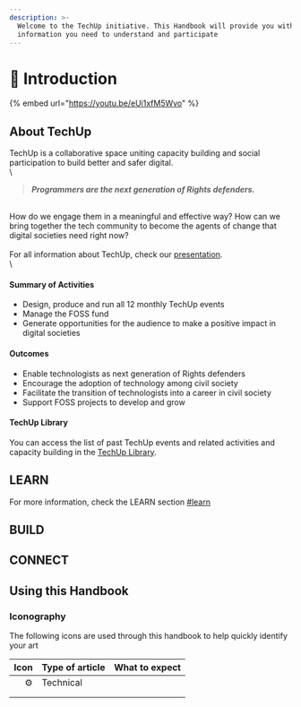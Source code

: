 ```yaml
---
description: >-
  Welcome to the TechUp initiative. This Handbook will provide you with all the
  information you need to understand and participate
---
```


# 🚧 Introduction

{% embed url="https://youtu.be/eUi1xfM5Wvo" %}

## About TechUp

TechUp is a collaborative space uniting capacity building and social participation to build better and safer digital.\
\


> _**Programmers are the next generation of Rights defenders.**_

\
How do we engage them in a meaningful and effective way? How can we bring together the tech community to become the agents of change that digital societies need right now?\
\
For all information about TechUp, check our [presentation](https://opencollective.com/redirect?url=https%3A%2F%2FTIOF.Click%2FTUPresentation).\
\


#### **Summary of Activities**

* Design, produce and run all 12 monthly TechUp events
* Manage the FOSS fund
* Generate opportunities for the audience to make a positive impact in digital societies

#### **Outcomes**

* Enable technologists as next generation of Rights defenders
* Encourage the adoption of technology among civil society
* Facilitate the transition of technologists into a career in civil society
* Support FOSS projects to develop and grow

#### **TechUp Library**

You can access the list of past TechUp events and related activities and capacity building in the [TechUp Library](https://opencollective.com/redirect?url=https%3A%2F%2FTIOF.Click%2FTULibrary).

## LEARN

For more information, check the LEARN section [#learn](./#learn "mention")

## BUILD



## CONNECT



## Using this Handbook





### Iconography

The following icons are used through this handbook to help quickly identify your art

|   Icon | Type of article | What to expect |
| -----: | --------------- | -------------- |
| :gear: | Technical       |                |
|        |                 |                |
|        |                 |                |

